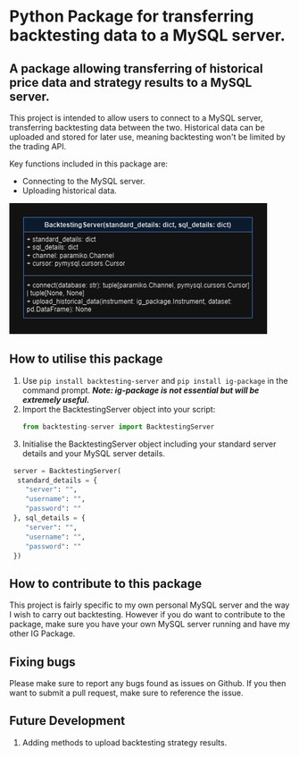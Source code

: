 # Python Package for transferring backtesting data to a MySQL server.

## A package allowing transferring of historical price data and strategy results to a MySQL server.

This project is intended to allow users to connect to a MySQL server, transferring backtesting data between the two. Historical data can be uploaded and stored for later use, meaning backtesting won't be limited by the trading API.

Key functions included in this package are:
* Connecting to the MySQL server.
* Uploading historical data.

![Class diagram](https://github.com/hnewey7/Backtesting-Server-Package/blob/main/class_diagram.png?raw=true)

## How to utilise this package

1. Use ```pip install backtesting-server``` and ```pip install ig-package``` in the command prompt. ***Note: ig-package is not essential but will be extremely useful.***
2. Import the BacktestingServer object into your script:
   ```python
   from backtesting-server import BacktestingServer
   ```
3. Initialise the BacktestingServer object including your standard server details and your MySQL server details.
  ```python
   server = BacktestingServer(
    standard_details = {
      "server": "",
      "username": "",
      "password": ""
   }, sql_details = {
      "server": "",
      "username": "",
      "password": ""
   })
   ```

## How to contribute to this package

This project is fairly specific to my own personal MySQL server and the way I wish to carry out backtesting. However if you do want to contribute to the package, make sure you have your own MySQL server running and have my other IG Package. 

## Fixing bugs

Please make sure to report any bugs found as issues on Github. If you then want to submit a pull request, make sure to reference the issue.

## Future Development

1. Adding methods to upload backtesting strategy results.